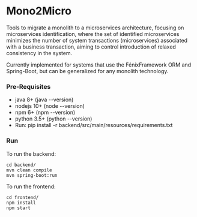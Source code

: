 # Mono2Micro

Tools to migrate a monolith to a microservices architecture, focusing on microservices identification, where the set of identified microservices minimizes the number of system transactions (microservices) associated with a business transaction, aiming to control introduction of relaxed consistency in the system.

Currently implemented for systems that use the FénixFramework ORM and Spring-Boot, but can be generalized for any monolith technology.

### Pre-Requisites

- java 8+     (java --version)
- nodejs 10+  (node --version)
- npm 6+      (npm --version)
- python 3.5+   (python --version)
- Run: pip install -r backend/src/main/resources/requirements.txt

### Run

To run the backend:
	
	cd backend/
	mvn clean compile
	mvn spring-boot:run

To run the frontend:
	
	cd frontend/
	npm install
	npm start
